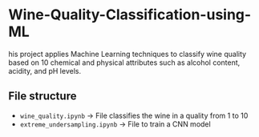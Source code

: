 # Wine-Quality-Classification-using-ML
his project applies Machine Learning techniques to classify wine quality based on 10 chemical and physical attributes such as alcohol content, acidity, and pH levels.

## File structure 
* `wine_quality.ipynb` -> File classifies the wine in a quality from 1 to 10
* `extreme_undersampling.ipynb` -> File to train a CNN model 